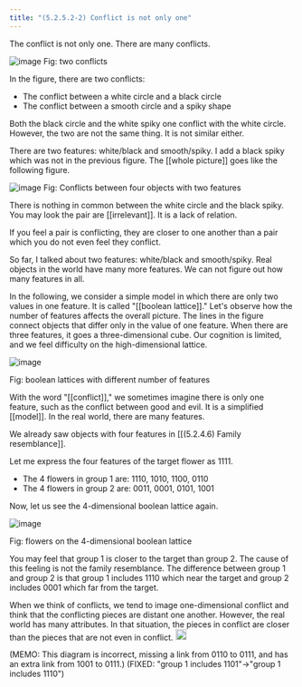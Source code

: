 ```yaml
---
title: "(5.2.5.2-2) Conflict is not only one"
---
```


The conflict is not only one. There are many conflicts.

![image](https://gyazo.com/caab7ed032d988ecce78aec18cb91189/thumb/1000)
Fig: two conflicts

In the figure, there are two conflicts:

- The conflict between a white circle and a black circle
- The conflict between a smooth circle and a spiky shape

Both the black circle and the white spiky one conflict with the white circle. However, the two are not the same thing. It is not similar either.

There are two features: white/black and smooth/spiky. I add a black spiky which was not in the previous figure. The [[whole picture]] goes like the following figure.

![image](https://gyazo.com/75cdec6c64c18cd269857324144b833d/thumb/1000)
Fig: Conflicts between four objects with two features

There is nothing in common between the white circle and the black spiky. You may look the pair are [[irrelevant]]. It is a lack of relation.

If you feel a pair is conflicting, they are closer to one another than a pair which you do not even feel they conflict.

So far, I talked about two features: white/black and smooth/spiky. Real objects in the world have many more features. We can not figure out how many features in all.

In the following, we consider a simple model in which there are only two values in one feature. It is called "[[boolean lattice]]." Let's observe how the number of features affects the overall picture. The lines in the figure connect objects that differ only in the value of one feature. When there are three features, it goes a three-dimensional cube. Our cognition is limited, and we feel difficulty on the high-dimensional lattice.

![image](https://gyazo.com/9fcbc7464466adc85fd566234b410952/thumb/1000)

Fig: boolean lattices with different number of features

With the word "[[conflict]]," we sometimes imagine there is only one feature, such as the conflict between good and evil. It is a simplified [[model]]. In the real world, there are many features.

We already saw objects with four features in [[(5.2.4.6) Family resemblance]].

Let me express the four features of the target flower as 1111.

- The 4 flowers in group 1 are: 1110, 1010, 1100, 0110
- The 4 flowers in group 2 are: 0011, 0001, 0101, 1001

Now, let us see the 4-dimensional boolean lattice again.

![image](https://gyazo.com/a6fec999b1f0d3e96be5fbbcb90c8d5d/thumb/1000)

Fig: flowers on the 4-dimensional boolean lattice

You may feel that group 1 is closer to the target than group 2. The cause of this feeling is not the family resemblance. The difference between group 1 and group 2 is that group 1 includes 1110 which near the target and group 2 includes 0001 which far from the target.

When we think of conflicts, we tend to image one-dimensional conflict and think that the conflicting pieces are distant one another. However, the real world has many attributes. In that situation, the pieces in conflict are closer than the pieces that are not even in conflict.
<img src='https://scrapbox.io/api/pages/nishio-en/en/icon' alt='en.icon' height="19.5"/>

(MEMO: This diagram is incorrect, missing a link from 0110 to 0111, and has an extra link from 1001 to 0111.)
(FIXED: "group 1 includes 1101"→"group 1 includes 1110")
